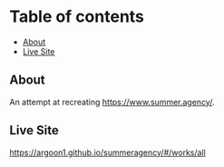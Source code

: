 # Table of contents

* [About](#about)
* [Live Site](#live-site)
## About
  An attempt at recreating https://www.summer.agency/.
## Live Site 
   https://argoon1.github.io/summeragency/#/works/all
